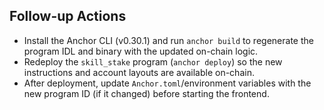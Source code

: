 ## Follow-up Actions

- Install the Anchor CLI (v0.30.1) and run `anchor build` to regenerate the program IDL and binary with the updated on-chain logic.
- Redeploy the `skill_stake` program (`anchor deploy`) so the new instructions and account layouts are available on-chain.
- After deployment, update `Anchor.toml`/environment variables with the new program ID (if it changed) before starting the frontend.
